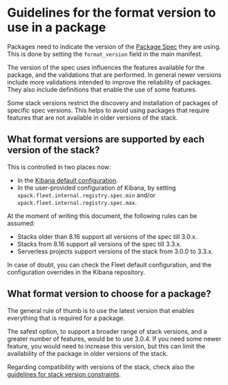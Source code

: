 # Guidelines for the format version to use in a package

Packages need to indicate the version of the [Package Spec](https://github.com/elastic/package-spec) they are using.
This is done by setting the `format_version` field in the main manifest.

The version of the spec uses influences the features available for the package,
and the validations that are performed. In general newer versions include more
validations intended to improve the reliability of packages. They also include
definitions that enable the use of some features.

Some stack versions restrict the discovery and installation of packages of
specific spec versions. This helps to avoid using packages that require features
that are not available in older versions of the stack.

## What format versions are supported by each version of the stack?

This is controlled in two places now:
- In the [Kibana default configuration](https://github.com/elastic/kibana/blob/84fcda021be1d71018fa77005837da7e932c6d7f/x-pack/plugins/fleet/server/config.ts#L224).
- In the user-provided configuration of Kibana, by setting
  `xpack.fleet.internal.registry.spec.min` and/or
  `xpack.fleet.internal.registry.spec.max`.

At the moment of writing this document, the following rules can be assumed:
- Stacks older than 8.16 support all versions of the spec till 3.0.x.
- Stacks from 8.16 support all versions of the spec till 3.3.x.
- Serverless projects support versions of the stack from 3.0.0 to 3.3.x.

In case of doubt, you can check the Fleet default configuration, and the
configuration overrides in the Kibana repository.

## What format version to choose for a package?

The general rule of thumb is to use the latest version that enables everything
that is required for a package.

The safest option, to support a broader range of stack versions, and a greater
number of features, would be to use 3.0.4. If you need some newer feature, you
would need to increase this version, but this can limit the availability of the
package in older versions of the stack.

Regarding compatibility with versions of the stack, check also the [guidelines
for stack version constraints](./stack_version_support.md).
